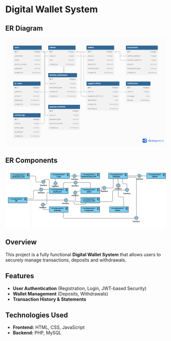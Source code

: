 # Digital Wallet System

## ER Diagram
![ER Diagram](/wallet-client/assets/er-diagram.png)

## ER Components
![ER Components](/wallet-client/assets/component-diagram.png)

## Overview
This project is a fully functional **Digital Wallet System** that allows users to securely manage transactions, deposits and withdrawals.

## Features
- **User Authentication** (Registration, Login, JWT-based Security)
- **Wallet Management** (Deposits, Withdrawals)
- **Transaction History & Statements**

## Technologies Used
- **Frontend:** HTML, CSS, JavaScript
- **Backend:** PHP, MySQL

